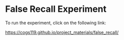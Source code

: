 # False Recall Experiment

To run the experiment, click on the following link:

https://cogs119.github.io/project_materials/false_recall/
